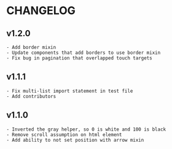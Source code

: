 # CHANGELOG

## v1.2.0

    - Add border mixin
    - Update components that add borders to use border mixin
    - Fix bug in pagination that overlapped touch targets

## v1.1.1

    - Fix multi-list import statement in test file
    - Add contributors

## v1.1.0

    - Inverted the gray helper, so 0 is white and 100 is black
    - Remove scroll assumption on html element
    - Add ability to not set position with arrow mixin
